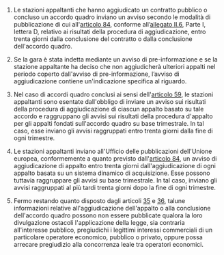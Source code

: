 1. Le stazioni appaltanti che hanno aggiudicato un contratto pubblico o concluso un accordo quadro inviano un avviso secondo le modalità di pubblicazione di cui all'[articolo 84](/articolo-84/1), conforme all’[allegato II.6](/section/attachment-2-6/1), Parte I, lettera D, relativo ai risultati della procedura di aggiudicazione, entro trenta giorni dalla conclusione del contratto o dalla conclusione dell'accordo quadro.

2. Se la gara è stata indetta mediante un avviso di pre-informazione e se la stazione appaltante ha deciso che non aggiudicherà ulteriori appalti nel periodo coperto dall'avviso di pre-informazione, l’avviso di aggiudicazione contiene un'indicazione specifica al riguardo.

3. Nel caso di accordi quadro conclusi ai sensi dell'[articolo 59](/articolo-59/1), le stazioni appaltanti sono esentate dall'obbligo di inviare un avviso sui risultati della procedura di aggiudicazione di ciascun appalto basato su tale accordo e raggruppano gli avvisi sui risultati della procedura d'appalto per gli appalti fondati sull'accordo quadro su base trimestrale. In tal caso, esse inviano gli avvisi raggruppati entro trenta giorni dalla fine di ogni trimestre.

4. Le stazioni appaltanti inviano all'Ufficio delle pubblicazioni dell'Unione europea, conformemente a quanto previsto dall'[articolo 84](/articolo-84/1), un avviso di aggiudicazione di appalto entro trenta giorni dall'aggiudicazione di ogni appalto basata su un sistema dinamico di acquisizione. Esse possono tuttavia raggruppare gli avvisi su base trimestrale. In tal caso, inviano gli avvisi raggruppati al più tardi trenta giorni dopo la fine di ogni trimestre.

5. Fermo restando quanto disposto dagli articoli [35](/articolo-35/1) e [36](/articolo-36/1), talune informazioni relative all'aggiudicazione dell'appalto o alla conclusione dell'accordo quadro possono non essere pubblicate qualora la loro divulgazione ostacoli l'applicazione della legge, sia contraria all'interesse pubblico, pregiudichi i legittimi interessi commerciali di un particolare operatore economico, pubblico o privato, oppure possa arrecare pregiudizio alla concorrenza leale tra operatori economici.
